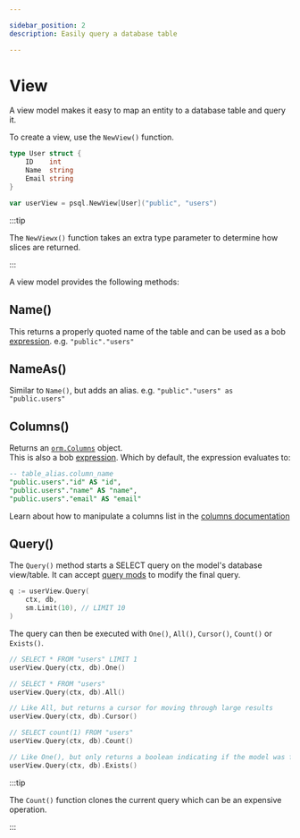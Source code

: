 ```yaml
---

sidebar_position: 2
description: Easily query a database table

---
```


# View

A view model makes it easy to map an entity to a database table and query it.

To create a view, use the `NewView()` function.

```go
type User struct {
    ID    int
    Name  string
    Email string
}

var userView = psql.NewView[User]("public", "users")
```

:::tip

The `NewViewx()` function takes an extra type parameter to determine how slices are returned.

:::

A view model provides the following methods:

## Name()

This returns a properly quoted name of the table and can be used as a bob [expression](../query-builder/building-queries#expressions). e.g. `"public"."users"`

## NameAs()

Similar to `Name()`, but adds an alias. e.g. `"public"."users" as "public.users"`

## Columns()

Returns an [`orm.Columns`](https://pkg.go.dev/github.com/stephenafamo/bob/orm#Columns) object.  
This is also a bob [expression](../query-builder/building-queries#expressions). Which by default, the expression evaluates to:

```sql
-- table_alias.column_name
"public.users"."id" AS "id",
"public.users"."name" AS "name",
"public.users"."email" AS "email"
```

Learn about how to manipulate a columns list in the [columns documentation](./columns)

## Query()

The `Query()` method starts a SELECT query on the model's database view/table. It can accept [query mods](../query-builder/building-queries#query-mods) to modify the final query.

```go
q := userView.Query(
    ctx, db, 
    sm.Limit(10), // LIMIT 10
)
```

The query can then be executed with `One()`, `All()`, `Cursor()`, `Count()` or `Exists()`.

```go
// SELECT * FROM "users" LIMIT 1
userView.Query(ctx, db).One()

// SELECT * FROM "users"
userView.Query(ctx, db).All()

// Like All, but returns a cursor for moving through large results
userView.Query(ctx, db).Cursor()

// SELECT count(1) FROM "users"
userView.Query(ctx, db).Count()

// Like One(), but only returns a boolean indicating if the model was found
userView.Query(ctx, db).Exists()
```

:::tip

The `Count()` function clones the current query which can be an expensive operation.

:::
